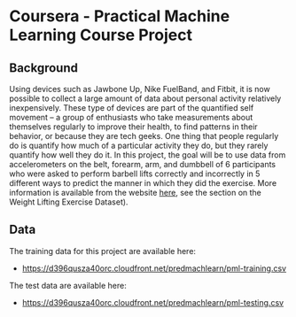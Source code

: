 # Coursera - Practical Machine Learning Course Project

## Background

Using devices such as Jawbone Up, Nike FuelBand, and Fitbit, it is now possible to collect a large amount of data about personal activity relatively inexpensively. These type of devices are part of the quantified self movement – a group of enthusiasts who take measurements about themselves regularly to improve their health, to find patterns in their behavior, or because they are tech geeks. One thing that people regularly do is quantify how much of a particular activity they do, but they rarely quantify how well they do it. In this project, the goal will be to use data from accelerometers on the belt, forearm, arm, and dumbbell of 6 participants who were asked to perform barbell lifts correctly and incorrectly in 5 different ways to predict the manner in which they did the exercise. More information is available from the website [here](http://web.archive.org/web/20161224072740/http:/groupware.les.inf.puc-rio.br/har), see the section on the Weight Lifting Exercise Dataset).

## Data

The training data for this project are available here:

* https://d396qusza40orc.cloudfront.net/predmachlearn/pml-training.csv

The test data are available here:

* https://d396qusza40orc.cloudfront.net/predmachlearn/pml-testing.csv